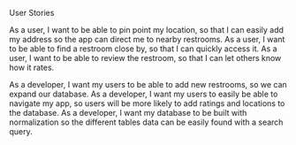 User Stories

As a user, I want to be able to pin point my location, so that I can easily add my address so the app can direct me to nearby restrooms.
As a user, I want to be able to find a restroom close by, so that I can quickly access it.
As a user, I want to be able to review the restroom, so that I can let others know how it rates.

As a developer, I want my users to be able to add new restrooms, so we can expand our database.
As a developer, I want my users to easily be able to navigate my app, so users will be more likely to add ratings and locations to the database.
As a developer, I want my database to be built with normalization so the different tables data can be easily found with a search query.

